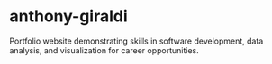 # anthony-giraldi
Portfolio website demonstrating skills in software development, data analysis, and visualization for career opportunities.
